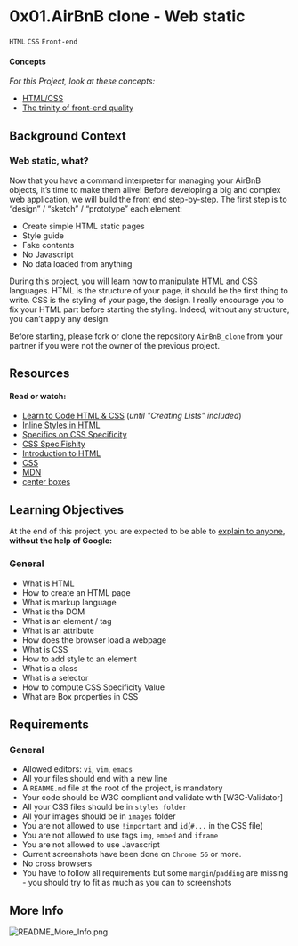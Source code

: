 # 0x01.AirBnB clone - Web static

`HTML`  `CSS`  `Front-end`

#### Concepts

_For this Project, look at these concepts:_
- [HTML/CSS](https://alx-intranet.hbtn.io/concepts/2)
- [The trinity of front-end quality](https://alx-intranet.hbtn.io/concepts/4)


## Background Context

### Web static, what?

Now that you have a command interpreter for managing your AirBnB objects, it’s time to make them alive!
Before developing a big and complex web application, we will build the front end step-by-step.
The first step is to “design” / “sketch” / “prototype” each element:

* Create simple HTML static pages
* Style guide
* Fake contents
* No Javascript
* No data loaded from anything

During this project, you will learn how to manipulate HTML and CSS languages. HTML is the structure of your page, it should be the first thing to write. CSS is the styling of your page, the design. I really encourage you to fix your HTML part before starting the styling. Indeed, without any structure, you can’t apply any design.

Before starting, please fork or clone the repository `AirBnB_clone` from your partner if you were not the owner of the previous project.

## Resources

#### Read or watch:

- [Learn to Code HTML & CSS](https://learn.shayhowe.com/html-css/) (_until "Creating Lists" included_)
- [Inline Styles in HTML](https://www.codecademy.com/article/html-inline-styles)
- [Specifics on CSS Specificity](https://css-tricks.com/specifics-on-css-specificity/)
- [CSS SpeciFishity](http://www.standardista.com/wp-content/uploads/2012/01/specificity3.pdf)
- [Introduction to HTML](https://developer.mozilla.org/en-US/docs/Learn/HTML/Introduction_to_HTML)
- [CSS](https://developer.mozilla.org/en-US/docs/Learn/CSS)
- [MDN](https://developer.mozilla.org/en-US/)
- [center boxes](https://css-tricks.com/centering-css-complete-guide/)

## Learning Objectives

At the end of this project, you are expected to be able to [explain to anyone](https://fs.blog/feynman-learning-technique/), __without the help of Google:__

### General
- What is HTML
- How to create an HTML page
- What is markup language
- What is the DOM
- What is an element / tag
- What is an attribute
- How does the browser load a webpage
- What is CSS
- How to add style to an element
- What is a class
- What is a selector
- How to compute CSS Specificity Value
- What are Box properties in CSS

## Requirements

### General
- Allowed editors: `vi`, `vim`, `emacs`
- All your files should end with a new line
- A `README.md` file at the root of the project, is mandatory
- Your code should be W3C compliant and validate with [W3C-Validator]
- All your CSS files should be in `styles folder`
- All your images should be in `images` folder
- You are not allowed to use `!important` and `id`(`#...` in the CSS file)
- You are not allowed to use tags `img`, `embed` and `iframe`
- You are not allowed to use Javascript
- Current screenshots have been done on `Chrome 56` or more.
- No cross browsers
- You have to follow all requirements but some `margin`/`padding` are missing - you should try to fit as much as you can to screenshots

## More Info
<img
	src="./images/Readme.png"
	alt="README_More_Info.png"
/>
